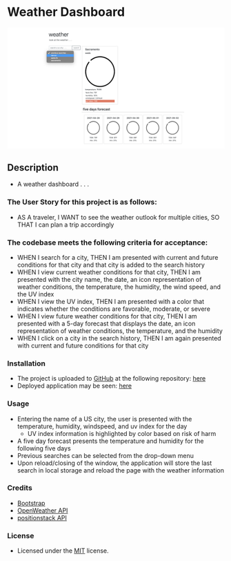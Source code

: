 # Weather Dashboard
![alt text](Assets/Images/screenshot.png)

## Description
- A weather dashboard . . .

### The User Story for this project is as follows:
- AS A traveler, I WANT to see the weather outlook for multiple cities, SO THAT I can plan a trip accordingly

### The codebase meets the following criteria for acceptance:
- WHEN I search for a city, THEN I am presented with current and future conditions for that city and that city is added to the search history
- WHEN I view current weather conditions for that city, THEN I am presented with the city name, the date, an icon representation of weather conditions, the temperature, the humidity, the wind speed, and the UV index
- WHEN I view the UV index, THEN I am presented with a color that indicates whether the conditions are favorable, moderate, or severe
- WHEN I view future weather conditions for that city, THEN I am presented with a 5-day forecast that displays the date, an icon representation of weather conditions, the temperature, and the humidity
- WHEN I click on a city in the search history, THEN I am again presented with current and future conditions for that city

### Installation
- The project is uploaded to [GitHub](https://github.com/) at the following repository: [here](https://github.com/sourslaw/06_Weather_Dashboard)
- Deployed application may be seen: [here](https://sourslaw.github.io/06_Weather_Dashboard/)

### Usage
- Entering the name of a US city, the user is presented with the temperature, humidity, windspeed, and uv index for the day
	- UV index information is highlighted by color based on risk of harm
- A five day forecast presents the temperature and humidity for the following five days
- Previous searches can be selected from the drop-down menu
- Upon reload/closing of the window, the application will store the last search in local storage and reload the page with the weather information

### Credits
- [Bootstrap](https://getbootstrap.com/)
- [OpenWeather API](https://openweathermap.org/api)
- [positionstack API](https://positionstack.com/documentation)

### License
- Licensed under the [MIT](https://opensource.org/licenses/mit-license.php) license.